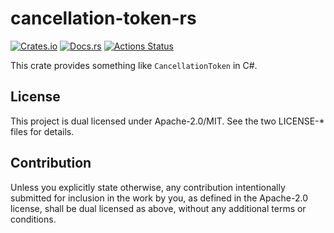 # cancellation-token-rs

[![Crates.io](https://img.shields.io/crates/v/cancellation-token.svg)](https://crates.io/crates/cancellation-token)
[![Docs.rs](https://docs.rs/cancellation-token/badge.svg)](https://docs.rs/cancellation-token/)
[![Actions Status](https://github.com/frozenlib/cancellation-token-rs/workflows/CI/badge.svg)](https://github.com/frozenlib/cancellation-token-rs/actions)

This crate provides something like `CancellationToken` in C#.
 
## License

This project is dual licensed under Apache-2.0/MIT. See the two LICENSE-* files for details.

## Contribution

Unless you explicitly state otherwise, any contribution intentionally submitted for inclusion in the work by you, as defined in the Apache-2.0 license, shall be dual licensed as above, without any additional terms or conditions.

